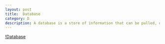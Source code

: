 ```yaml
---
layout: post
title:  Database
category: D
description: A database is a store of information that can be pulled, queried, and accessed for use in data science application.  The three main types are relational databases, document oriented storage, and "NewSQL" architecture.  
---
```


[!Database](https://cdn.pixabay.com/photo/2017/01/05/11/57/database-1954920_960_720.jpg)
